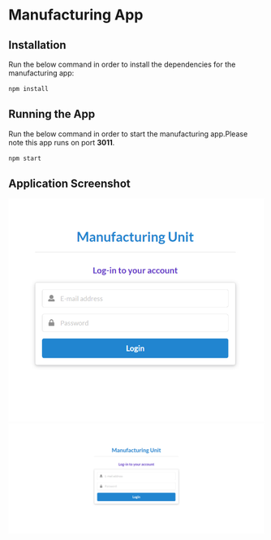 # Manufacturing App
## Installation
Run the below command in order to install the dependencies for the manufacturing app:
```sh
npm install 
```
## Running the App
Run the below command in order to start the manufacturing app.Please note this app runs on port **3011**.
```sh
npm start 
```


## Application Screenshot

![Output](/images/manufacturingapp/appscreenshot1.png)
![Output](/images/manufacturingapp/appscreenshot2.png)